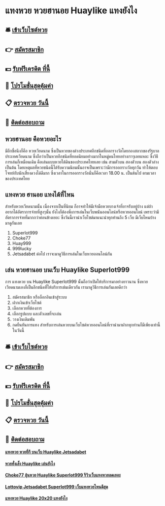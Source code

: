 # แทงหวย หวยฮานอย Huaylike แทงยังไง

## 🛎 [เข้าเว็บไซต์หวย](https://bit.ly/3Lo8flC)
## 👉 [สมัครสมาชิก](https://bit.ly/3Lo8flC)
## 💵 [รับฟรีเครดิต ที่นี้](https://bit.ly/3eVWOFM)
## 👑 [โปรโมชั่นสุดคุ้มค่า](https://bit.ly/3eVWOFM)
## 📋 [ตรวจหวย วันนี้](https://bit.ly/3eVWOFM)
## 📱 [ติดต่อสอบถาม](https://bit.ly/3eVWOFM)

## หวยฮานอย คือหวยอะไร
มีอีกชื่อนึงก็คือ หวยเวียดนาม ซึ่งเป็นหวยของต่างประเทศอีกชนิดที่ออกรางวัลโดยกองสลากของรัฐบาลประเทศเวียดนาม ซึ่งถือว่าเป็นหวยอีกชนิดที่ยอดนิยมอย่างมากในหมู่คนไทยอย่างเราๆเลยแหละ ซึ่งวิธีการเล่นก็เหมือนเดิม คือเล่นแบบหวยใต้ดินของประเทศไทยเลย เช่น สามตัวบน สองตัวบน สองตัวล่าง เป็นต้น โดยเหตุผลที่หวยชนิดนี้ได้รับความนิยมนั้นอาจเป็นเพราะว่ามีการออกรางวัลทุกวัน ทำให้ตอบโจทย์กับนักเสี่ยงดวงได้ดีมาก ซึ่งเวลาในการออกรางวัลนั่นก็คือเวลา 18.00 น. เป็นต้นไป ตามเวลาของประเทศไทย

## แทงหวย ฮานอย แทงได้ที่ไหน
สำหรับหวยเวียดนามนั้น เนื่องจากเป็นที่นิยม ก็อาจทำให้มีเจ้ามือหวยบางเจ้าที่อาจรับอยู่บ้าง แต่ถ้าอยากได้อัตราการจ่ายที่สูงๆนั้น ยังไงก็ต้องพึ่งการเล่นในเว็บพนันออนไลน์หรือหวยออนไลน์ เพราะว่ามีอัตราการจ่ายที่มากกว่าค่อนข้างเยอะ ซึ่งวันนี้เรานำเว็บไซต์มาแนะนำทุกท่านถึง 5 เว็บ มีเว็บไหนบ้าง มาดูกันเลย
1. Superlot999
2. Choke77
3. Huay999
4. 999lucky
5. Jetsadabet
ต่อไป เราจะมาดูวิธีการเล่นในเว็บหวยออนไลน์กัน

## เล่น หวยฮานอย บนเว็บ Huaylike Superlot999
การ แทงหวย บน Huaylike Superlot999 นั้นถือว่าเปิดให้บริการมาอย่างยาวนาน ซึ่งหวยเวียดนามเองก็เป็นอีกชนิดที่ให้บริการเช่นเดียวกัน เรามาดูวิธีการเล่นกันเลยดีกว่า
1. สมัครสมาชิก หรือล็อกอินเข้าสู่ระบบ
2. ฝากเงินเข้าเว็บไซต์
3. เลือกหวยที่ต้องการ
4. เลือกรูปแบบ และตัวเลขที่จะเล่น
5. วางเงินเดิมพัน
6. กดยืนยันการแทง
สำหรับการเล่นหวยบนเว็บไซต์หวยออนไลน์ที่เรานำมาฝากทุกท่านก็มีเพียงเท่านี้ในวันนี้

## 🛎 [เข้าเว็บไซต์หวย](https://bit.ly/3Lo8flC)
## 👉 [สมัครสมาชิก](https://bit.ly/3Lo8flC)
## 💵 [รับฟรีเครดิต ที่นี้](https://bit.ly/3eVWOFM)
## 👑 [โปรโมชั่นสุดคุ้มค่า](https://bit.ly/3eVWOFM)
## 📋 [ตรวจหวย วันนี้](https://bit.ly/3eVWOFM)
## 📱 [ติดต่อสอบถาม](https://bit.ly/3eVWOFM)

#### [แทงหวย หวยยี่กี บนเว็บ Huaylike Jetsadabet](https://atom.io/themes/แทงหวย%20หวยยี่กี%20บนเว็บ%20Huaylike%20Jetsadabet)
#### [หวยฮั่งเส็ง Huaylike เล่นยังไง](https://atom.io/themes/หวยฮั่งเส็ง%20Huaylike%20เล่นยังไง)
#### [Choke77 ลุ้นหวย Huaylike Superlot999 รีวิวเว็บแทงหวยลดเยอะ](https://atom.io/themes/Choke77%20ลุ้นหวย%20Huaylike%20Superlot999%20รีวิวเว็บแทงหวยลดเยอะ)
#### [Lottovip Jetsadabet Superlot999 เว็บแทงหวยไหนดีสุด](https://atom.io/themes/Lottovip%20Jetsadabet%20Superlot999%20เว็บแทงหวยไหนดีสุด)
#### [แทงหวย Huaylike 20x20 แทงยังไง](https://atom.io/themes/แทงหวย%20Huaylike%2020x20%20แทงยังไง)